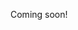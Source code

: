 Coming soon!

<!--

  - [ ] Large and small business ideas for the next 50 years -> ts
    - Big one: a database that works
    - Cheap kit housing
    - Better YouTube
    - Disinformation
    - Authentication

-->
